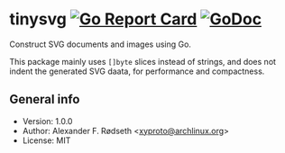 # tinysvg [![Go Report Card](https://goreportcard.com/badge/github.com/xyproto/tinysvg)](https://goreportcard.com/report/github.com/xyproto/tinysvg) [![GoDoc](https://godoc.org/github.com/xyproto/tinysvg?status.svg)](https://godoc.org/github.com/xyproto/tinysvg)

Construct SVG documents and images using Go.

This package mainly uses `[]byte` slices instead of strings, and does not indent the generated SVG daata, for performance and compactness.

## General info

* Version: 1.0.0
* Author: Alexander F. Rødseth &lt;xyproto@archlinux.org&gt;
* License: MIT
